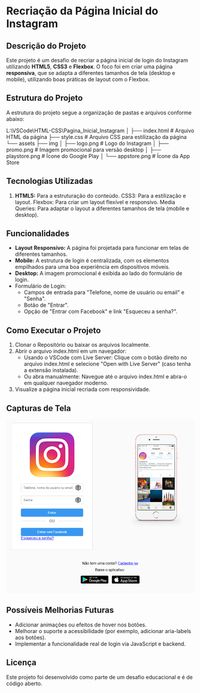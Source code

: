 # Recriação da Página Inicial do Instagram

## Descrição do Projeto

Este projeto é um desafio de recriar a página inicial de login do Instagram utilizando **HTML5**, **CSS3** e **Flexbox**. O foco foi em criar uma página **responsiva**, que se adapta a diferentes tamanhos de tela (desktop e mobile), utilizando boas práticas de layout com o Flexbox.

## Estrutura do Projeto

A estrutura do projeto segue a organização de pastas e arquivos conforme abaixo:

L:\VSCode\HTML-CSS\Pagina_Inicial_Instagram
│
├── index.html         # Arquivo HTML da página
├── style.css          # Arquivo CSS para estilização da página
└── assets
    ├── img
    │   ├── logo.png   # Logo do Instagram
    │   ├── promo.png  # Imagem promocional para versão desktop
    │   ├── playstore.png  # Ícone do Google Play
    │   └── appstore.png   # Ícone da App Store

## Tecnologias Utilizadas

1. **HTML5:** Para a estruturação do conteúdo.
    CSS3: Para a estilização e layout.
    Flexbox: Para criar um layout flexível e responsivo.
    Media Queries: Para adaptar o layout a diferentes tamanhos de tela (mobile e desktop).

## Funcionalidades

- **Layout Responsivo:** A página foi projetada para funcionar em telas de diferentes tamanhos.
- **Mobile:** A estrutura de login é centralizada, com os elementos empilhados para uma boa experiência em dispositivos móveis.
- **Desktop:** A imagem promocional é exibida ao lado do formulário de login.
- Formulário de Login:
  - Campos de entrada para "Telefone, nome de usuário ou email" e "Senha".
  - Botão de "Entrar".
  - Opção de "Entrar com Facebook" e link "Esqueceu a senha?".

## Como Executar o Projeto

1. Clonar o Repositório ou baixar os arquivos localmente.
2. Abrir o arquivo index.html em um navegador:
   - Usando o VSCode com Live Server: Clique com o botão direito no arquivo index.html e selecione "Open with Live Server" (caso tenha a extensão instalada).
   - Ou abra manualmente: Navegue até o arquivo index.html e abra-o em qualquer navegador moderno.
3. Visualize a página inicial recriada com responsividade.

## Capturas de Tela

![Imagem Final da Página Inicial do Instagram](assets/img/Imagem_Final_Instagram.PNG)

## Possíveis Melhorias Futuras

- Adicionar animações ou efeitos de hover nos botões.
- Melhorar o suporte a acessibilidade (por exemplo, adicionar aria-labels aos botões).
- Implementar a funcionalidade real de login via JavaScript e backend.

## Licença

Este projeto foi desenvolvido como parte de um desafio educacional e é de código aberto.
